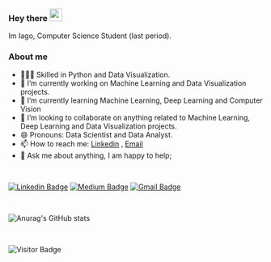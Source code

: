 ### Hey there <img src="https://media.giphy.com/media/hvRJCLFzcasrR4ia7z/giphy.gif" width="25px">

Im Iago, Computer Science Student (last period).

### About me
- 👨🏼‍💻 Skilled in Python and Data Visualization.
- 🔭 I’m currently working on Machine Learning and Data Visualization projects.
- 🌱 I’m currently learning Machine Learning, Deep Learning and Computer Vision
- 🤝 I’m looking to collaborate on anything related to Machine Learning, Deep Learning and Data Visualization projects.
- 😄 Pronouns: Data Scientist and Data Analyst.
- 📫 How to reach me: [Linkedin](https://www.linkedin.com/in/iagoteixeira) , [Email](mailto:iago.sty@gmail.com)
- 💬 Ask me about anything, I am happy to help;

<br />

[![Linkedin Badge](https://img.shields.io/badge/-iagoit-blue?style=flat-square&logo=Linkedin&logoColor=white&link=https://www.linkedin.com/in/iagoteixeira)](https://www.linkedin.com/in/iagoteixeira)
[![Medium Badge](https://img.shields.io/badge/-@iagoitz-03a57a?style=flat-square&labelColor=000000&logo=Medium&link=https://iagoitz.medium.com/)](https://iagoitz.medium.com/)
[![Gmail Badge](https://img.shields.io/badge/-iago.sty@gmail.com-c14438?style=flat-square&logo=Gmail&logoColor=white&link=mailto:iago.sty@gmail.com)](mailto:iago.sty@gmail.com)

<br />

![Anurag's GitHub stats](https://github-readme-stats.vercel.app/api?username=iagoit&show_icons=true&theme=tokyonight)

<br />

![Visitor Badge](https://visitor-badge.laobi.icu/badge?page_id=iagoit.iagoit)
